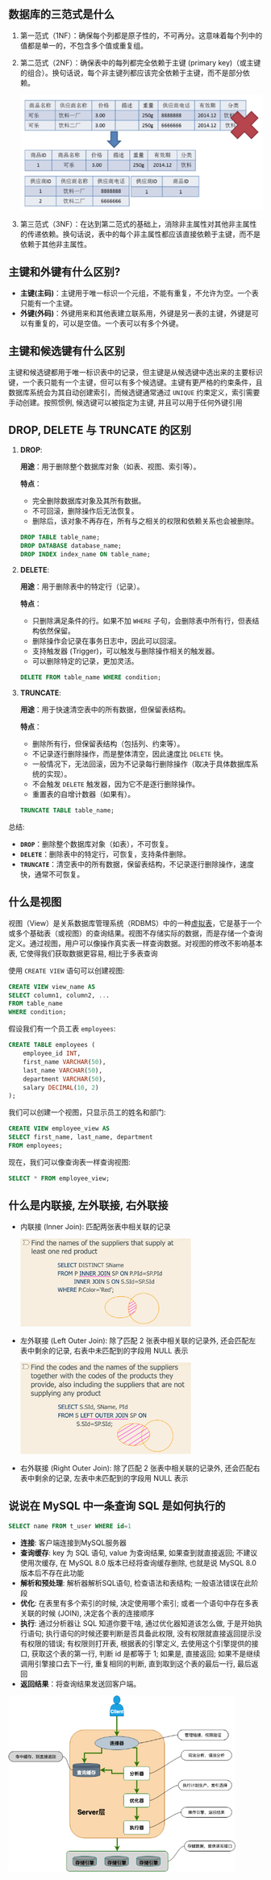 ## 数据库的三范式是什么

1.  第一范式（1NF）：确保每个列都是原子性的，不可再分。这意味着每个列中的值都是单一的，不包含多个值或重复组。

2.  第二范式（2NF）：确保表中的每列都完全依赖于主键 (primary key)（或主键的组合）。换句话说，每个非主键列都应该完全依赖于主键，而不是部分依赖。

    ![bd1d31be3779342427fc9e462bf7f05c](assets/bd1d31be3779342427fc9e462bf7f05c.png)

3.  第三范式（3NF）：在达到第二范式的基础上，消除非主属性对其他非主属性的传递依赖。换句话说，表中的每个非主属性都应该直接依赖于主键，而不是依赖于其他非主属性。



##  主键和外键有什么区别?

-   **主键(主码)**：主键用于唯一标识一个元组，不能有重复，不允许为空。一个表只能有一个主键。
-   **外键(外码)**：外键用来和其他表建立联系用，外键是另一表的主键，外键是可以有重复的，可以是空值。一个表可以有多个外键。



## 主键和候选键有什么区别

主键和候选键都用于唯一标识表中的记录，但主键是从候选键中选出来的主要标识键，一个表只能有一个主键，但可以有多个候选键。主键有更严格的约束条件，且数据库系统会为其自动创建索引，而候选键通常通过 `UNIQUE` 约束定义，索引需要手动创建。按照惯例, 候选键可以被指定为主键, 并且可以用于任何外键引用



## DROP, DELETE 与 TRUNCATE 的区别

1.   **DROP**:

     **用途**：用于删除整个数据库对象（如表、视图、索引等）。

     **特点**：

     -   完全删除数据库对象及其所有数据。
     -   不可回滚，删除操作后无法恢复。
     -   删除后，该对象不再存在，所有与之相关的权限和依赖关系也会被删除。

     ```sql
     DROP TABLE table_name;
     DROP DATABASE database_name;
     DROP INDEX index_name ON table_name;
     ```

2.   **DELETE**:

     **用途**：用于删除表中的特定行（记录）。

     **特点**：

     -   只删除满足条件的行。如果不加 `WHERE` 子句，会删除表中所有行，但表结构依然保留。
     -   删除操作会记录在事务日志中，因此可以回滚。
     -   支持触发器 (Trigger)，可以触发与删除操作相关的触发器。
     -   可以删除特定的记录，更加灵活。

     ```sql
     DELETE FROM table_name WHERE condition;
     ```

3.   **TRUNCATE**:

     **用途**：用于快速清空表中的所有数据，但保留表结构。

     **特点**：

     -   删除所有行，但保留表结构（包括列、约束等）。
     -   不记录逐行删除操作，而是整体清空，因此速度比 `DELETE` 快。
     -   一般情况下，无法回滚，因为不记录每行删除操作（取决于具体数据库系统的实现）。
     -   不会触发 `DELETE` 触发器，因为它不是逐行删除操作。
     -   重置表的自增计数器（如果有）。

     ```sql
     TRUNCATE TABLE table_name;
     ```

总结:

-   **`DROP`**：删除整个数据库对象（如表），不可恢复。
-   **`DELETE`**：删除表中的特定行，可恢复，支持条件删除。
-   **`TRUNCATE`**：清空表中的所有数据，保留表结构，不记录逐行删除操作，速度快，通常不可恢复。



## 什么是视图

视图（View）是关系数据库管理系统（RDBMS）中的一种<u>虚拟表</u>，它是基于一个或多个基础表（或视图）的查询结果。视图不存储实际的数据，而是存储一个查询定义。通过视图，用户可以像操作真实表一样查询数据。对视图的修改不影响基本表, 它使得我们获取数据更容易, 相比于多表查询

使用 `CREATE VIEW` 语句可以创建视图: 

```sql
CREATE VIEW view_name AS
SELECT column1, column2, ...
FROM table_name
WHERE condition;
```

假设我们有一个员工表 `employees`: 

```sql
CREATE TABLE employees (
    employee_id INT,
    first_name VARCHAR(50),
    last_name VARCHAR(50),
    department VARCHAR(50),
    salary DECIMAL(10, 2)
);
```

我们可以创建一个视图，只显示员工的姓名和部门: 

```sql
CREATE VIEW employee_view AS
SELECT first_name, last_name, department
FROM employees;
```

现在，我们可以像查询表一样查询视图: 

```sql
SELECT * FROM employee_view;
```



## 什么是内联接, 左外联接, 右外联接

*   内联接 (Inner Join): 匹配两张表中相关联的记录

    <img src="assets/1.png" alt="1" style="zoom: 33%;" />

*   左外联接 (Left Outer Join): 除了匹配 2 张表中相关联的记录外, 还会匹配左表中剩余的记录, 右表中未匹配到的字段用 NULL 表示

    <img src="assets/2.png" alt="2" style="zoom:33%;" />

*   右外联接 (Right Outer Join): 除了匹配 2 张表中相关联的记录外, 还会匹配右表中剩余的记录, 左表中未匹配到的字段用 NULL 表示



## 说说在 MySQL 中一条查询 SQL 是如何执行的

```sql
SELECT name FROM t_user WHERE id=1
```

-   **连接**: 客户端连接到MySQL服务器
-   **查询缓存**: key 为 SQL 语句, value 为查询结果, 如果查到就直接返回; 不建议使用次缓存, 在 MySQL 8.0 版本已经将查询缓存删除, 也就是说 MySQL 8.0 版本后不存在此功能
-   **解析和预处理**: 解析器解析SQL语句, 检查语法和表结构; 一般语法错误在此阶段
-   **优化**: 在表里有多个索引的时候, 决定使用哪个索引; 或者一个语句中存在多表关联的时候 (JOIN), 决定各个表的连接顺序
-   **执行**: 通过分析器让 SQL 知道你要干啥, 通过优化器知道该怎么做, 于是开始执行语句; 执行语句的时候还要判断是否具备此权限, 没有权限就直接返回提示没有权限的错误; 有权限则打开表, 根据表的引擎定义, 去使用这个引擎提供的接口, 获取这个表的第一行, 判断 id 是都等于 1; 如果是, 直接返回; 如果不是继续调用引擎接口去下一行, 重复相同的判断, 直到取到这个表的最后一行, 最后返回
-   **返回结果**：将查询结果发送回客户端。

<img src="assets/13526879-3037b144ed09eb88.png" alt="13526879-3037b144ed09eb88" style="zoom: 67%;" />